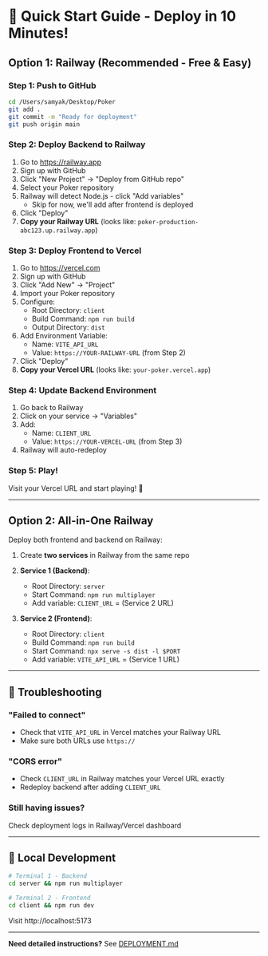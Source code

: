 # 🚀 Quick Start Guide - Deploy in 10 Minutes!

## Option 1: Railway (Recommended - Free & Easy)

### Step 1: Push to GitHub
```bash
cd /Users/samyak/Desktop/Poker
git add .
git commit -m "Ready for deployment"
git push origin main
```

### Step 2: Deploy Backend to Railway
1. Go to https://railway.app
2. Sign up with GitHub
3. Click "New Project" → "Deploy from GitHub repo"
4. Select your Poker repository
5. Railway will detect Node.js - click "Add variables"
   - Skip for now, we'll add after frontend is deployed
6. Click "Deploy"
7. **Copy your Railway URL** (looks like: `poker-production-abc123.up.railway.app`)

### Step 3: Deploy Frontend to Vercel
1. Go to https://vercel.com
2. Sign up with GitHub
3. Click "Add New" → "Project"
4. Import your Poker repository
5. Configure:
   - Root Directory: `client`
   - Build Command: `npm run build`
   - Output Directory: `dist`
6. Add Environment Variable:
   - Name: `VITE_API_URL`
   - Value: `https://YOUR-RAILWAY-URL` (from Step 2)
7. Click "Deploy"
8. **Copy your Vercel URL** (looks like: `your-poker.vercel.app`)

### Step 4: Update Backend Environment
1. Go back to Railway
2. Click on your service → "Variables"
3. Add:
   - Name: `CLIENT_URL`
   - Value: `https://YOUR-VERCEL-URL` (from Step 3)
4. Railway will auto-redeploy

### Step 5: Play!
Visit your Vercel URL and start playing! 🎉

---

## Option 2: All-in-One Railway

Deploy both frontend and backend on Railway:

1. Create **two services** in Railway from the same repo
2. **Service 1 (Backend)**:
   - Root Directory: `server`
   - Start Command: `npm run multiplayer`
   - Add variable: `CLIENT_URL` = (Service 2 URL)

3. **Service 2 (Frontend)**:
   - Root Directory: `client`
   - Build Command: `npm run build`
   - Start Command: `npx serve -s dist -l $PORT`
   - Add variable: `VITE_API_URL` = (Service 1 URL)

---

## 🐛 Troubleshooting

### "Failed to connect"
- Check that `VITE_API_URL` in Vercel matches your Railway URL
- Make sure both URLs use `https://`

### "CORS error"
- Check `CLIENT_URL` in Railway matches your Vercel URL exactly
- Redeploy backend after adding `CLIENT_URL`

### Still having issues?
Check deployment logs in Railway/Vercel dashboard

---

## 📝 Local Development

```bash
# Terminal 1 - Backend
cd server && npm run multiplayer

# Terminal 2 - Frontend
cd client && npm run dev
```

Visit http://localhost:5173

---

**Need detailed instructions?** See [DEPLOYMENT.md](./DEPLOYMENT.md)
